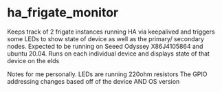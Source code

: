 # ha_frigate_monitor
Keeps track of 2 frigate instances running HA via keepalived and triggers some LEDs to show state of device as well as the primary/ secondary nodes. Expected to be running on Seeed Odyssey X86J4105864 and ubuntu 20.04.
Runs on each individual device and displays state of that device on the elds

Notes for me personally.
LEDs are running 220ohm resistors
The GPIO addressing changes based off of the device AND OS version